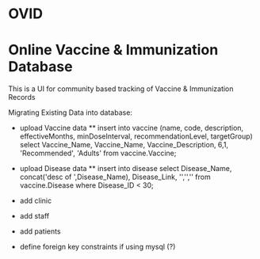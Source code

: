 # OVID 

# Online Vaccine & Immunization Database

This is a UI for community based tracking of Vaccine & Immunization Records

Migrating Existing Data into database:
* upload Vaccine data
**  insert into vaccine (name, code, description, effectiveMonths, minDoseInterval, recommendationLevel, targetGroup) select Vaccine_Name, Vaccine_Name, Vaccine_Description, 6,1, 'Recommended', 'Adults' from vaccine.Vaccine;
* upload Disease data
**  insert into disease select Disease_Name, concat('desc of ',Disease_Name), Disease_Link, '','','' from vaccine.Disease where Disease_ID < 30;
* add clinic
* add staff
* add patients

* define foreign key constraints if using mysql (?)


